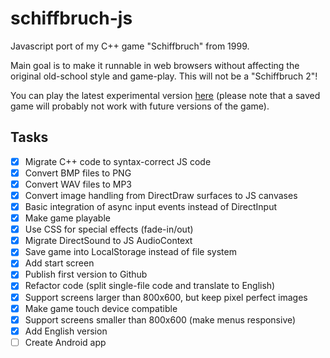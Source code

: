 # schiffbruch-js

Javascript port of my C++ game "Schiffbruch" from 1999. 

Main goal is to make it runnable in web browsers without affecting the original old-school style and game-play. This will not be a "Schiffbruch 2"!

You can play the latest experimental version <a href="https://dplate.github.io/schiffbruch-js/">here</a> (please note that a saved game will probably not work with future versions of the game).

## Tasks

- [X] Migrate C++ code to syntax-correct JS code
- [X] Convert BMP files to PNG
- [X] Convert WAV files to MP3
- [X] Convert image handling from DirectDraw surfaces to JS canvases
- [X] Basic integration of async input events instead of DirectInput
- [X] Make game playable
- [X] Use CSS for special effects (fade-in/out)
- [X] Migrate DirectSound to JS AudioContext
- [X] Save game into LocalStorage instead of file system
- [X] Add start screen
- [X] Publish first version to Github
- [X] Refactor code (split single-file code and translate to English)
- [X] Support screens larger than 800x600, but keep pixel perfect images
- [X] Make game touch device compatible
- [X] Support screens smaller than 800x600 (make menus responsive)
- [X] Add English version
- [ ] Create Android app
